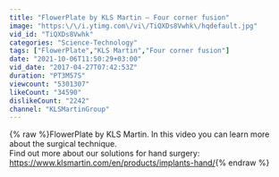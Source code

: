 ```yaml
---
title: "FlowerPlate by KLS Martin – Four corner fusion"
image: "https:\/\/i.ytimg.com\/vi\/TiQXDs8Vwhk\/hqdefault.jpg"
vid_id: "TiQXDs8Vwhk"
categories: "Science-Technology"
tags: ["FlowerPlate","KLS Martin","Four corner fusion"]
date: "2021-10-06T11:50:29+03:00"
vid_date: "2017-04-27T07:42:53Z"
duration: "PT3M57S"
viewcount: "5301307"
likeCount: "34590"
dislikeCount: "2242"
channel: "KLSMartinGroup"
---
```

{% raw %}FlowerPlate by KLS Martin. In this video you can learn more about the surgical technique.<br />Find out more about our solutions for hand surgery: <a rel="nofollow" target="blank" href="https://www.klsmartin.com/en/products/implants-hand/">https://www.klsmartin.com/en/products/implants-hand/</a>{% endraw %}
